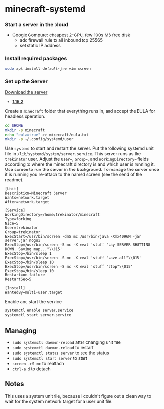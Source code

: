 # minecraft-systemd

### Start a server in the cloud
* Google Compute: cheapest 2-CPU, few 100s MB free disk
  * add firewall rule to all inbound tcp 25565
  * set static IP address

### Install required packages
```bash
sudo apt install default-jre vim screen
```


### Set up the Server

[Download the server](https://www.minecraft.net/en-us/download/server/)
  * [1.15.2](https://launcher.mojang.com/v1/objects/bb2b6b1aefcd70dfd1892149ac3a215f6c636b07/server.jar)

Create a `minecraft` folder that everything runs in, and accept the EULA for headless operation.

```bash
cd $HOME
mkdir -p minecraft
echo "eula=true" >> minecraft/eula.txt
mkdir -p ~/.config/systemd/user
```

Use `systemd` to start and restart the server.
Put the following systemd unit file in `/lib/systemd/system/server.service`.
This server runs as the `trekinator` user. Adjust the `User=`, `Group=`, and `WorkingDirectory=` fields according to where the minecraft directory is and which user is running it.
Use screen to run the server in the background. 
To manage the server once it is running you re-attach to the named screen (see the send of the readme).

```systemd
[Unit]
Description=Minecraft Server
Wants=network.target
After=network.target

[Service]
WorkingDirectory=/home/trekinator/minecraft
Type=forking
Nice=5
User=trekinator
Group=trekinator
ExecStart=/usr/bin/screen -dmS mc /usr/bin/java -Xmx4096M -jar server.jar nogui 
ExecStop=/usr/bin/screen -S mc -X eval 'stuff "say SERVER SHUTTING DOWN. Saving map..."\\015'
ExecStop=/bin/sleep 1
ExecStop=/usr/bin/screen -S mc -X eval 'stuff "save-all"\\015'
ExecStop=/bin/sleep 10
ExecStop=/usr/bin/screen -S mc -X eval 'stuff "stop"\\015'
ExecStop=/bin/sleep 10
Restart=on-failure
RestartSec=5

[Install]
WantedBy=multi-user.target
```

Enable and start the service

```bash
systemctl enable server.service
systemctl start server.service
```

## Managing

* `sudo systemctl daemon-reload` after changing unit file
* `sudo systemctl daemon-reload` to restart
* `sudo systemctl status server` to see the status
* `sudo systemctl start server` to start
* `screen -rS mc` to reattach
* `ctrl-a d` to detach

## Notes

This uses a system unit file, because I couldn't figure out a clean way to wait for the system network target for a user unit file.
